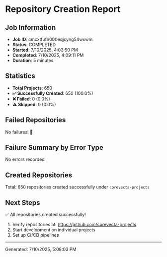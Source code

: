 # Repository Creation Report

## Job Information
- **Job ID**: cmcxtfufn000eqjcyng54wxwm
- **Status**: COMPLETED
- **Started**: 7/10/2025, 4:03:50 PM
- **Completed**: 7/10/2025, 4:09:11 PM
- **Duration**: 5 minutes

## Statistics
- **Total Projects**: 650
- **✅ Successfully Created**: 650 (100.0%)
- **❌ Failed**: 0 (0.0%)
- **⚠️ Skipped**: 0 (0.0%)

## Failed Repositories
No failures! 🎉

## Failure Summary by Error Type
No errors recorded

## Created Repositories
Total: 650 repositories created successfully under `corevecta-projects`

## Next Steps

✅ All repositories created successfully!
1. Verify repositories at: https://github.com/corevecta-projects
2. Start development on individual projects
3. Set up CI/CD pipelines


---
Generated: 7/10/2025, 5:08:03 PM
